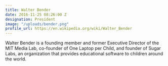 ```yaml
---
title: Walter Bender
date: 2016-11-25 08:26:00 Z
designation: President
image: "/uploads/bender.png"
profile_url: https://en.wikipedia.org/wiki/Walter_Bender
---
```


Walter Bender is a founding member and former Executive Director of the MIT Media Lab, co-founder of One Laptop per Child, and founder of Sugar Labs, an organization that provides educational software to children around the world.